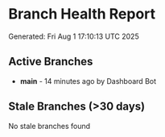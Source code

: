 # Branch Health Report
Generated: Fri Aug  1 17:10:13 UTC 2025

## Active Branches
- **main** - 14 minutes ago by Dashboard Bot

## Stale Branches (>30 days)
No stale branches found
